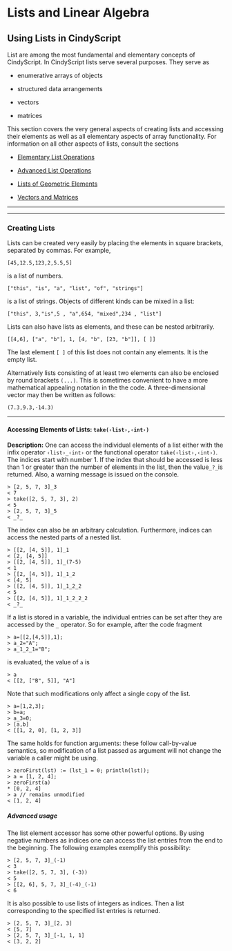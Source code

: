 # Lists and Linear Algebra

##  Using Lists in CindyScript

List are among the most fundamental and elementary concepts of CindyScript.
In CindyScript lists serve several purposes.
They serve as

*  enumerative arrays of objects

*  structured data arrangements

*  vectors

*  matrices

This section covers the very general aspects of creating lists and accessing their elements as well as all elementary aspects of array functionality.
For information on all other aspects of lists, consult the sections

*  [Elementary List Operations](Elementary_List_Operations.md)

*  [Advanced List Operations](Advanced_List_Operations.md)

*  [Lists of Geometric Elements](Lists_of_Geometric_Elements.md)

*  [Vectors and Matrices](Vectors_and_Matrices.md)

------

------

###  Creating Lists

Lists can be created very easily by placing the elements in square brackets, separated by commas.
For example,

`[45,12.5,123,2,5.5,5]`

is a list of numbers.

`["this", "is", "a", "list", "of", "strings"]`

is a list of strings.
Objects of different kinds can be mixed in a list:

`["this", 3,"is",5 , "a",654, "mixed",234 , "list"]`

Lists can also have lists as elements, and these can be nested arbitrarily.

`[[4,6], ["a", "b"], 1, [4, "b", [23, "b"]], [ ]]`

The last element `[ ]` of this list does not contain any elements.
It is the empty list.

Alternatively lists consisting of at least two elements can also be enclosed by round brackets `(...)`.
This is sometimes convenient to have a more mathematical appealing notation in the the code.
A three-dimensional vector may then be written as follows:

`(7.3,9.3,-14.3)`

------

#### Accessing Elements of Lists: `take(‹list›,‹int›)`

**Description:**
One can access the individual elements of a list either with the infix operator `‹list›_‹int›` or the functional operator `take(‹list›,‹int›)`.
The indices start with number 1.
If the index that should be accessed is less than 1 or greater than the number of elements in the list, then the value`_?_`is returned.
Also, a warning message is issued on the console.

    > [2, 5, 7, 3]_3
    < 7
    > take([2, 5, 7, 3], 2)
    < 5
    > [2, 5, 7, 3]_5
    < _?_

The index can also be an arbitrary calculation.
Furthermore, indices can access the nested parts of a nested list.

    > [[2, [4, 5]], 1]_1
    < [2, [4, 5]]
    > [[2, [4, 5]], 1]_(7-5)
    < 1
    > [[2, [4, 5]], 1]_1_2
    < [4, 5]
    > [[2, [4, 5]], 1]_1_2_2
    < 5
    > [[2, [4, 5]], 1]_1_2_2_2
    < _?_

If a list is stored in a variable, the individual entries can be set after they are accessed by the `_` operator.
So for example, after the code fragment

    > a=[[2,[4,5]],1];
    > a_2="A";
    > a_1_2_1="B";

is evaluated, the value of `a` is

    > a
    < [[2, ["B", 5]], "A"]

Note that such modifications only affect a single copy of the list.

    > a=[1,2,3];
    > b=a;
    > a_3=0;
    > [a,b]
    < [[1, 2, 0], [1, 2, 3]]

The same holds for function arguments: these follow call-by-value semantics,
so modification of a list passed as argument will not change the variable
a caller might be using.

    > zeroFirst(lst) := (lst_1 = 0; println(lst));
    > a = [1, 2, 4];
    > zeroFirst(a)
    * [0, 2, 4]
    > a // remains unmodified
    < [1, 2, 4]

#####  Advanced usage

The list element accessor has some other powerful options.
By using negative numbers as indices one can access the list entries from the end to the beginning.
The following examples exemplify this possibility:

    > [2, 5, 7, 3]_(-1)
    < 3
    > take([2, 5, 7, 3], (-3))
    < 5
    > [[2, 6], 5, 7, 3]_(-4)_(-1)
    < 6

It is also possible to use lists of integers as indices.
Then a list corresponding to the specified list entries is returned.

    > [2, 5, 7, 3]_[2, 3]
    < [5, 7]
    > [2, 5, 7, 3]_[-1, 1, 1]
    < [3, 2, 2]
